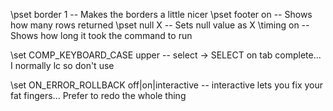 \pset border 1 -- Makes the borders a little nicer
\pset footer on -- Shows how many rows returned
\pset null X -- Sets null value as X
\timing on -- Shows how long it took the command to run

\set COMP_KEYBOARD_CASE upper -- select -> SELECT on tab complete... I normally lc so don't use

\set ON_ERROR_ROLLBACK off|on|interactive -- interactive lets you fix your fat fingers... Prefer to redo the whole thing
